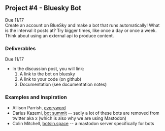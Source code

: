 ## Project #4 - Bluesky Bot
Due 11/17  
Create an account on BlueSky and make a bot that runs automatically! What is the interval it posts at? Try bigger times, like once a day or once a week. Think about using an external api to produce content.   

### Deliverables
Due 11/17 
* In the discussion post, you will link:
    1) A link to the bot on bluesky
    2) A link to your code (on github)
    3) Documentation (see documentation notes)

### Examples and Inspiration
* Allison Parrish, [everyword](https://twitter.com/everyword?lang=en)
* Darius Kazemi, [bot summit](http://tinysubversions.com/2013/11/bot-summit/) -- sadly a lot of these bots are removed from twitter aka x (which is also why we are using Mastodon)
* Colin Mitchell, [botsin.space](https://botsin.space/public/local) -- a mastodon server specifically for bots